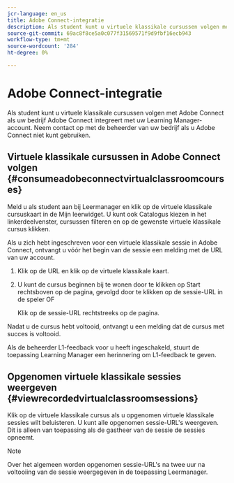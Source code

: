 ```yaml
---
jcr-language: en_us
title: Adobe Connect-integratie
description: Als student kunt u virtuele klassikale cursussen volgen met Adobe Connect als uw bedrijf Adobe Connect integreert met uw Learning Manager-account. Neem contact op met de beheerder van uw bedrijf als u Adobe Connect niet kunt gebruiken.
source-git-commit: 69ac8f8ce5a0c077f31569571f9d9fbf16ecb943
workflow-type: tm+mt
source-wordcount: '284'
ht-degree: 0%

---
```




# Adobe Connect-integratie

Als student kunt u virtuele klassikale cursussen volgen met Adobe Connect als uw bedrijf Adobe Connect integreert met uw Learning Manager-account. Neem contact op met de beheerder van uw bedrijf als u Adobe Connect niet kunt gebruiken.

## Virtuele klassikale cursussen in Adobe Connect volgen {#consumeadobeconnectvirtualclassroomcourses}

Meld u als student aan bij Leermanager en klik op de virtuele klassikale cursuskaart in de Mijn leerwidget. U kunt ook Catalogus kiezen in het linkerdeelvenster, cursussen filteren en op de gewenste virtuele klassikale cursus klikken.

Als u zich hebt ingeschreven voor een virtuele klassikale sessie in Adobe Connect, ontvangt u vóór het begin van de sessie een melding met de URL van uw account.

1. Klik op de URL en klik op de virtuele klassikale kaart.
1. U kunt de cursus beginnen bij te wonen door te klikken op Start rechtsboven op de pagina, gevolgd door te klikken op de sessie-URL in de speler OF

   Klik op de sessie-URL rechtstreeks op de pagina.

Nadat u de cursus hebt voltooid, ontvangt u een melding dat de cursus met succes is voltooid.

Als de beheerder L1-feedback voor u heeft ingeschakeld, stuurt de toepassing Learning Manager een herinnering om L1-feedback te geven.

## Opgenomen virtuele klassikale sessies weergeven {#viewrecordedvirtualclassroomsessions}

Klik op de virtuele klassikale cursus als u opgenomen virtuele klassikale sessies wilt beluisteren. U kunt alle opgenomen sessie-URL&#39;s weergeven. Dit is alleen van toepassing als de gastheer van de sessie de sessies opneemt.

>[!NOTE]
>
>Over het algemeen worden opgenomen sessie-URL&#39;s na twee uur na voltooiing van de sessie weergegeven in de toepassing Leermanager.
